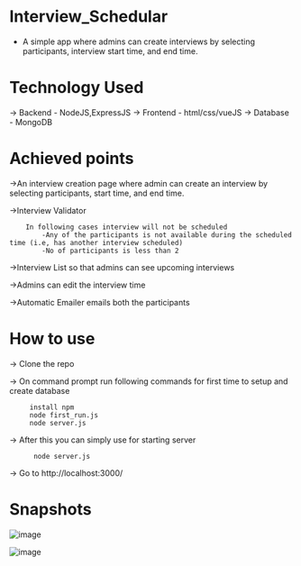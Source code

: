 # Interview_Schedular
- A simple app where admins can create interviews by selecting participants, interview start time, and end time.

# Technology Used

-> Backend -  NodeJS,ExpressJS
-> Frontend - html/css/vueJS
-> Database - MongoDB

# Achieved points 
   ->An interview creation page where admin can create an interview by selecting participants, start time, and end time.

   ->Interview Validator

        In following cases interview will not be scheduled
            -Any of the participants is not available during the scheduled time (i.e, has another interview scheduled)
            -No of participants is less than 2

   ->Interview List so that admins can see upcoming interviews

   ->Admins can edit the interview time

   ->Automatic Emailer emails both the participants 

# How to use 

-> Clone the repo

-> On command prompt run following commands for first time to setup and create database

         install npm
         node first_run.js
         node server.js
         
         
-> After this you can simply use for starting server

          node server.js

-> Go to http://localhost:3000/


# Snapshots
![image](https://user-images.githubusercontent.com/55046087/143480969-6fe12fdd-3242-4215-84d2-af54a0c4df30.png)
 
 
![image](https://user-images.githubusercontent.com/55046087/143480906-8d672e4b-b2b5-4133-8cc2-3dbbdc83840d.png)

